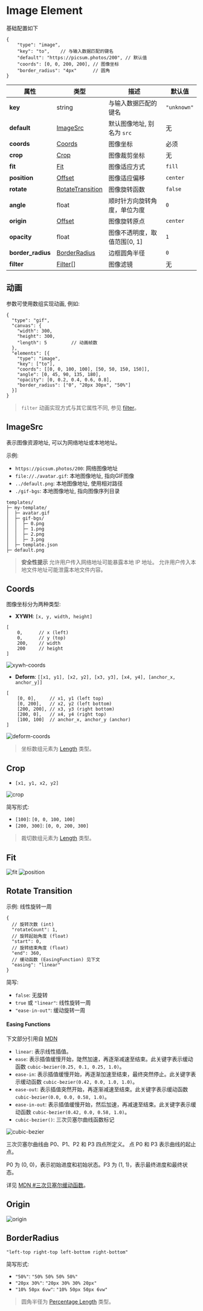 # Image Element

基础配置如下

```jsonc
{
    "type": "image",
    "key": "to",    // 与输入数据匹配的键名
    "default": "https://picsum.photos/200", // 默认值
    "coords": [0, 0, 200, 200], // 图像坐标
    "border_radius": "4px"      // 圆角
}
```

| **属性**            | **类型**                                 | **描述**            | **默认值**     |
|-------------------|----------------------------------------|-------------------|-------------|
| **key**           | string                                 | 与输入数据匹配的键名        | `"unknown"` |
| **default**       | [ImageSrc](#imagesrc)                  | 默认图像地址, 别名为 `src` | 无           |
| **coords**        | [Coords](#coords)                      | 图像坐标              | 必须          |
| **crop**          | [Crop](#crop)                          | 图像裁剪坐标            | 无           |
| **fit**           | [Fit](#fit)                            | 图像适应方式            | `fill`      |
| **position**      | [Offset](./length.md#offset)           | 图像适应偏移            | `center`    |
| **rotate**        | [RotateTransition](#rotate-transition) | 图像旋转函数            | `false`     |
| **angle**         | float                                  | 顺时针方向旋转角度，单位为度    | `0`         |
| **origin**        | [Offset](./length.md#offset)           | 图像旋转原点            | `center`    |
| **opacity**       | float                                  | 图像不透明度，取值范围[0, 1] | `1`         |
| **border_radius** | [BorderRadius](#borderradius)          | 边框圆角半径            | `0`         |
| **filter**        | [Filter](./filter.md#image-filter)[]   | 图像滤镜              | 无           |

## 动画

参数可使用数组实现动画, 例如:

```jsonc
{
  "type": "gif",
  "canvas": {
    "width": 300,
    "height": 300,
    "length": 5         // 动画帧数
  },
  "elements": [{
    "type": "image",
    "key": ["to"],
    "coords": [[0, 0, 100, 100], [50, 50, 150, 150]],
    "angle": [0, 45, 90, 135, 180],
    "opacity": [0, 0.2, 0.4, 0.6, 0.8],
    "border_radius": ["0", "20px 30px", "50%"]
  }]
}
```

> `filter` 动画实现方式与其它属性不同, 参见 [filter](./filter.md#动画)。

## ImageSrc

表示图像资源地址, 可以为网络地址或本地地址。

示例:

- `https://picsum.photos/200`: 网络图像地址
- `file://./avatar.gif`: 本地图像地址, 指向GIF图像
- `../default.png`: 本地图像地址, 使用相对路径
- `./gif-bgs`: 本地图像地址, 指向图像序列目录

```text
templates/
├─ my-template/
│  ├─ avatar.gif
│  ├─ gif-bgs/
│  │  ├─ 0.png
│  │  ├─ 1.png
│  │  ├─ 2.png
│  │  ├─ 3.png
│  ├─ template.json
├─ default.png
```

> **安全性提示**
> 允许用户传入网络地址可能暴露本地 IP 地址。
> 允许用户传入本地文件地址可能泄露本地文件内容。

## Coords

图像坐标分为两种类型:

- **XYWH**: `[x, y, width, height]`

```jsonc
[
    0,      // x (left)
    0,      // y (top)
    200,    // width
    200     // height
]
```

![xywh-coords](../images/xywh-coords.png)

- **Deform**: `[[x1, y1], [x2, y2], [x3, y3], [x4, y4], [anchor_x, anchor_y]]`

```jsonc
[
    [0, 0],     // x1, y1 (left top)
    [0, 200],   // x2, y2 (left bottom)
    [200, 200], // x3, y3 (right bottom)
    [200, 0],   // x4, y4 (right top)
    [100, 100]  // anchor_x, anchor_y (anchor)
]
```

![deform-coords](../images/deform-coords.png)

> 坐标数组元素为 [Length](./length.md) 类型。

## Crop

- `[x1, y1, x2, y2]`

![crop](../images/crop.png)

简写形式:

- `[100]`: `[0, 0, 100, 100]`
- `[200, 300]`: `[0, 0, 200, 300]`

> 裁切数组元素为 [Length](./length.md) 类型。

## Fit

![fit](../images/fit.png)
![position](../images/position.png)

## Rotate Transition

示例: 线性旋转一周

```json5
{
  // 旋转次数 (int)
  "rotateCount": 1,
  // 旋转起始角度 (float)
  "start": 0,
  // 旋转结束角度 (float)
  "end": 360,
  // 缓动函数 (EasingFunction) 见下文
  "easing": "linear"
}
```

简写:

- `false`: 无旋转
- `true` 或 `"linear"`: 线性旋转一周
- `"ease-in-out"`: 缓动旋转一周

#### Easing Functions

下文部分引用自 [MDN <easing-function>](https://developer.mozilla.org/zh-CN/docs/Web/CSS/easing-function)

- `linear`: 表示线性插值。
- `ease`: 表示插值缓慢开始，陡然加速，再逐渐减速至结束。此关键字表示缓动函数 `cubic-bezier(0.25, 0.1, 0.25, 1.0)`。
- `ease-in`: 表示插值缓慢开始，再逐渐加速至结束，最终突然停止。此关键字表示缓动函数 `cubic-bezier(0.42, 0.0, 1.0, 1.0)`。
- `ease-out`: 表示插值突然开始，再逐渐减速至结束。此关键字表示缓动函数 `cubic-bezier(0.0, 0.0, 0.58, 1.0)`。
- `ease-in-out`: 表示插值缓慢开始，然后加速，再减速至结束。此关键字表示缓动函数 `cubic-bezier(0.42, 0.0, 0.58, 1.0)`。
- `cubic-bezier()`: 三次贝塞尔曲线函数标记

![cubic-bezier](../images/cubic-bezier.png)

三次贝塞尔曲线由 P0、P1、P2 和 P3 四点所定义。 点 P0 和 P3 表示曲线的起止点。

P0 为 (0, 0)，表示初始进度和初始状态。P3 为 (1, 1)，表示最终进度和最终状态。

详见 [MDN <easing-function> #三次贝塞尔缓动函数](https://developer.mozilla.org/zh-CN/docs/Web/CSS/easing-function#%E4%B8%89%E6%AC%A1%E8%B4%9D%E5%A1%9E%E5%B0%94%E7%BC%93%E5%8A%A8%E5%87%BD%E6%95%B0)。

## Origin

![origin](../images/origin.png)

## BorderRadius

`"left-top right-top left-bottom right-bottom"`

简写形式:

- `"50%"`: `"50% 50% 50% 50%"`
- `"20px 30%"`: `"20px 30% 30% 20px"`
- `"10% 50px 6vw"`: `"10% 50px 50px 6vw"`

> 圆角半径为 [Percentage Length](./length.md#percentage-length) 类型。
